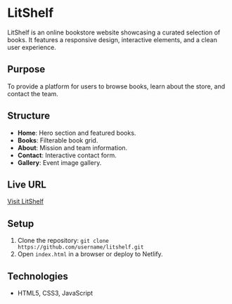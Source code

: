 # LitShelf

LitShelf is an online bookstore website showcasing a curated selection of books. It features a responsive design, interactive elements, and a clean user experience.

## Purpose
To provide a platform for users to browse books, learn about the store, and contact the team.

## Structure
- **Home**: Hero section and featured books.
- **Books**: Filterable book grid.
- **About**: Mission and team information.
- **Contact**: Interactive contact form.
- **Gallery**: Event image gallery.

## Live URL
[Visit LitShelf](https://lishelf.netlify.app/)

## Setup
1. Clone the repository: `git clone https://github.com/username/litshelf.git`
2. Open `index.html` in a browser or deploy to Netlify.

## Technologies
- HTML5, CSS3, JavaScript